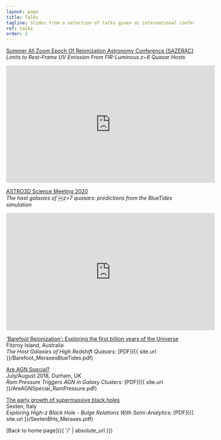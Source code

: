 ```yaml
---
layout: page
title: Talks
tagline: Slides from a selection of talks given at international conferences
ref: talks
order: 2
---
```


[Summer All Zoom Epoch Of Reionization Astronomy Conference (SAZERAC)](http://sazerac-conference.org/index.html)  
*Limits to Rest-Frame UV Emission From FIR-Luminous z~6 Quasar Hosts*
<iframe width="560" height="315" src="https://www.youtube.com/embed/nZOyZl86-UM" frameborder="0" allow="accelerometer; autoplay; encrypted-media; gyroscope; picture-in-picture" allowfullscreen></iframe>

[ASTRO3D Science Meeting 2020](https://astro3d.org.au/)  
*The host galaxies of ￼z=7 quasars: predictions from the BlueTides simulation*
<iframe width="560" height="315" src="https://www.youtube.com/embed/Cc78jsRWfiU" frameborder="0" allow="accelerometer; autoplay; encrypted-media; gyroscope; picture-in-picture" allowfullscreen></iframe>


['Barefoot Reionization': Exploring the first billion years of the Universe](https://barefooteor.wordpress.com/)  
Fitzroy Island, Australia  
*The Host Galaxies of High Redshift Quasars:* [PDF]({{ site.url }}/Barefoot_MeraxesBlueTides.pdf)



[Are AGN Special?](http://astro.dur.ac.uk/Are_AGN_Special/index2.php)  
July/August 2018, Durham, UK  
*Ram Pressure Triggers AGN in Galaxy Clusters:* [PDF]({{ site.url }}/AreAGNSpecial_RamPressure.pdf)


[The early growth of supermassive black holes](http://www.sexten-cfa.eu/event/the-early-growth-of-supermassive-black-holes/)  
Sexten, Italy  
*Exploring High-z Black Hole - Bulge Relations With Semi-Analytics:* [PDF]({{ site.url }}/SextenBHs_Meraxes.pdf)



[Back to home page]({{ '/' | absolute_url }})
